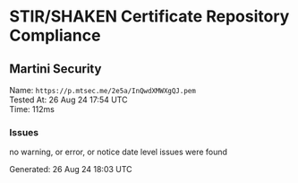 # STIR/SHAKEN Certificate Repository Compliance

## Martini Security

Name: `https://p.mtsec.me/2e5a/InQwdXMWXgQJ.pem`\
Tested At: 26 Aug 24 17:54 UTC\
Time: 112ms

### Issues

no warning, or error, or notice date level issues were found

Generated: 26 Aug 24 18:03 UTC